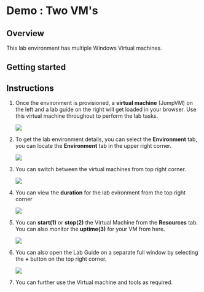 # Demo : Two VM's

## Overview
This lab environment has multiple Windows Virtual machines.

## Getting started

## Instructions

1. Once the environment is provisioned, a **virtual machine** (JumpVM) on the left and a lab guide on the right will get loaded in your browser. Use this virtual machine throughout to perform the lab tasks.

   ![](images/vmandguide-u.png)

2. To get the lab environment details, you can select the **Environment** tab, you can locate the **Environment** tab in the upper right corner.
   
   ![](images/environment-tab.png)

3. You can switch between the virtual machines from top right corner.

   ![](images/switch.png)

4. You can view the **duration** for the lab evironment from the top right corner

   ![](images/duration.png)

5. You can **start(1)** or **stop(2)** the Virtual Machine from the **Resources** tab. You can also monitor the **uptime(3)** for your VM from here.

   ![](images/resources-tab.png)

6. You can also open the Lab Guide on a separate full window by selecting the **+** button on the top right corner.

    ![](images/split-win.png)

7. You can further use the Virtual machine and tools as required.

   
